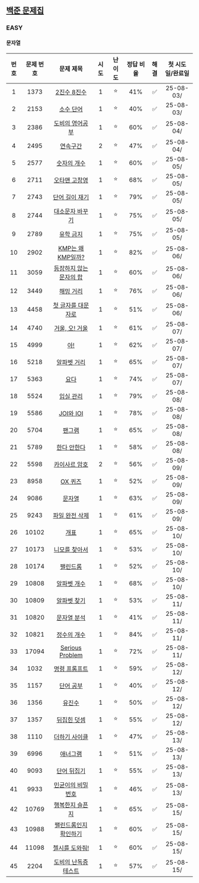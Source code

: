## [백준 문제집](https://www.acmicpc.net/workbook/by/soo7652)

### EASY
#### 문자열
| 번호 | 문제 번호 |                          문제 제목                           | 시도 | 난이도 | 정답 비율 | 해결 | 첫 시도일/완료일 |
|:--:|:-----:|:--------------------------------------------------------:|:--:|:---:|:-----:|:--:|:---------:|
| 1  | 1373  |     [2진수 8진수](https://www.acmicpc.net/problem/1373)      | 1  |  ⭐  |  41%  | ✅  | 25-08-03/ |
| 2  | 2153  |      [소수 단어](https://www.acmicpc.net/problem/2153)       | 1  |  ⭐  |  40%  | ✅  | 25-08-03/ |
| 3  | 2386  |     [도비의 영어공부](https://www.acmicpc.net/problem/2386)     | 1  |  ⭐  |  60%  | ✅  | 25-08-04/ |
| 4  | 2495  |       [연속구간](https://www.acmicpc.net/problem/2495)       | 2  |  ⭐  |  47%  | ✅  | 25-08-04/ |
| 5  | 2577  |      [숫자의 개수](https://www.acmicpc.net/problem/2577)      | 1  |  ⭐  |  60%  | ✅  | 25-08-05/ |
| 6  | 2711  |     [오타맨 고창영](https://www.acmicpc.net/problem/2711)      | 1  |  ⭐  |  68%  | ✅  | 25-08-05/ |
| 7  | 2743  |     [단어 길이 재기](https://www.acmicpc.net/problem/2743)     | 1  |  ⭐  |  79%  | ✅  | 25-08-05/ |
| 8  | 2744  |     [대소문자 바꾸기](https://www.acmicpc.net/problem/2744)     | 1  |  ⭐  |  75%  | ✅  | 25-08-05/ |
| 9  | 2789  |      [유학 금지](https://www.acmicpc.net/problem/2789)       | 1  |  ⭐  |  75%  | ✅  | 25-08-05/ |
| 10 | 2902  |  [KMP는 왜 KMP일까?](https://www.acmicpc.net/problem/2902)   | 1  |  ⭐  |  82%  | ✅  | 25-08-06/ |
| 11 | 3059  |  [등장하지 않는 문자의 합](https://www.acmicpc.net/problem/3059)   | 1  |  ⭐  |  60%  | ✅  | 25-08-06/ |
| 12 | 3449  |      [해밍 거리](https://www.acmicpc.net/problem/3449)       | 1  |  ⭐  |  76%  | ✅  | 25-08-06/ |
| 13 | 4458  |    [첫 글자를 대문자로](https://www.acmicpc.net/problem/4458)    | 1  |  ⭐  |  51%  | ✅  | 25-08-06/ |
| 14 | 4740  |    [거울, 오! 거울](https://www.acmicpc.net/problem/4740)     | 1  |  ⭐  |  61%  | ✅  | 25-08-07/ |
| 15 | 4999  |        [아!](https://www.acmicpc.net/problem/4999)        | 1  |  ⭐  |  62%  | ✅  | 25-08-07/ |
| 16 | 5218  |      [알파벳 거리](https://www.acmicpc.net/problem/5218)      | 1  |  ⭐  |  65%  | ✅  | 25-08-07/ |
| 17 | 5363  |        [요다](https://www.acmicpc.net/problem/5363)        | 1  |  ⭐  |  74%  | ✅  | 25-08-07/ |
| 18 | 5524  |      [입실 관리](https://www.acmicpc.net/problem/5524)       | 1  |  ⭐  |  79%  | ✅  | 25-08-08/ |
| 19 | 5586  |     [JOI와 IOI](https://www.acmicpc.net/problem/5586)     | 1  |  ⭐  |  78%  | ✅  | 25-08-08/ |
| 20 | 5704  |       [팬그램](https://www.acmicpc.net/problem/5704)        | 1  |  ⭐  |  65%  | ✅  | 25-08-08/ |
| 21 | 5789  |      [한다 안한다](https://www.acmicpc.net/problem/5789)      | 1  |  ⭐  |  58%  | ✅  | 25-08-08/ |
| 22 | 5598  |     [카이사르 암호](https://www.acmicpc.net/problem/5598)      | 2  |  ⭐  |  56%  | ✅  | 25-08-09/ |
| 23 | 8958  |      [OX 퀴즈](https://www.acmicpc.net/problem/8958)       | 1  |  ⭐  |  52%  | ✅  | 25-08-09/ |
| 24 | 9086  |       [문자열](https://www.acmicpc.net/problem/9086)        | 1  |  ⭐  |  63%  | ✅  | 25-08-09/ |
| 25 | 9243  |     [파일 완전 삭제](https://www.acmicpc.net/problem/9243)     | 1  |  ⭐  |  61%  | ✅  | 25-08-09/ |
| 26 | 10102 |       [개표](https://www.acmicpc.net/problem/10102)        | 1  |  ⭐  |  65%  | ✅  | 25-08-10/ |
| 27 | 10173 |     [니모를 찾아서](https://www.acmicpc.net/problem/10173)     | 1  |  ⭐  |  53%  | ✅  | 25-08-10/ |
| 28 | 10174 |      [팰린드롬](https://www.acmicpc.net/problem/10174)       | 1  |  ⭐  |  52%  | ✅  | 25-08-10/ |
| 29 | 10808 |     [알파벳 개수](https://www.acmicpc.net/problem/10808)      | 1  |  ⭐  |  68%  | ✅  | 25-08-10/ |
| 30 | 10809 |     [알파벳 찾기](https://www.acmicpc.net/problem/10809)      | 1  |  ⭐  |  53%  | ✅  | 25-08-11/ |
| 31 | 10820 |     [문자열 분석](https://www.acmicpc.net/problem/10820)      | 1  |  ⭐  |  41%  | ✅  | 25-08-11/ |
| 32 | 10821 |     [정수의 개수](https://www.acmicpc.net/problem/10821)      | 1  |  ⭐  |  84%  | ✅  | 25-08-11/ |
| 33 | 17094 | [Serious Problem](https://www.acmicpc.net/problem/17094) | 1  |  ⭐  |  72%  | ✅  | 25-08-11/ |
| 34 | 1032  |     [명령 프롬프트](https://www.acmicpc.net/problem/1032)      | 1  |  ⭐  |  59%  | ✅  | 25-08-12/ |
| 35 | 1157  |      [단어 공부](https://www.acmicpc.net/problem/1157)       | 1  |  ⭐  |  40%  | ✅  | 25-08-12/ |
| 36 | 1356  |       [유진수](https://www.acmicpc.net/problem/1356)        | 1  |  ⭐  |  50%  | ✅  | 25-08-12/ |
| 37 | 1357  |      [뒤집힌 덧셈](https://www.acmicpc.net/problem/1357)      | 1  |  ⭐  |  55%  | ✅  | 25-08-12/ |
| 38 | 1110  |     [더하기 사이클](https://www.acmicpc.net/problem/1110)      | 1  |  ⭐  |  47%  | ✅  | 25-08-13/ |
| 39 | 6996  |       [애너그램](https://www.acmicpc.net/problem/6996)       | 1  |  ⭐  |  51%  | ✅  | 25-08-13/ |
| 40 | 9093  |      [단어 뒤집기](https://www.acmicpc.net/problem/9093)      | 1  |  ⭐  |  55%  | ✅  | 25-08-13/ |
| 41 | 9933  |    [민균이의 비밀번호](https://www.acmicpc.net/problem/9933)     | 1  |  ⭐  |  46%  | ✅  | 25-08-13/ |
| 42 | 10769 |    [행복한지 슬픈지](https://www.acmicpc.net/problem/10769)     | 1  |  ⭐  |  65%  | ✅  | 25-08-15/ |
| 43 | 10988 |   [팰린드롬인지 확인하기](https://www.acmicpc.net/problem/10988)   | 1  |  ⭐  |  60%  | ✅  | 25-08-15/ |
| 44 | 11098 |    [첼시를 도와줘!](https://www.acmicpc.net/problem/11098)     | 1  |  ⭐  |  60%  | ✅  | 25-08-15/ |
| 45 | 2204  |   [도비의 난독증 테스트](https://www.acmicpc.net/problem/2204)    | 1  |  ⭐  |  57%  | ✅  | 25-08-15/ |